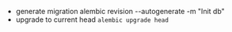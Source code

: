 * generate migration alembic revision --autogenerate -m "Init db"
* upgrade to current head `alembic upgrade head`
